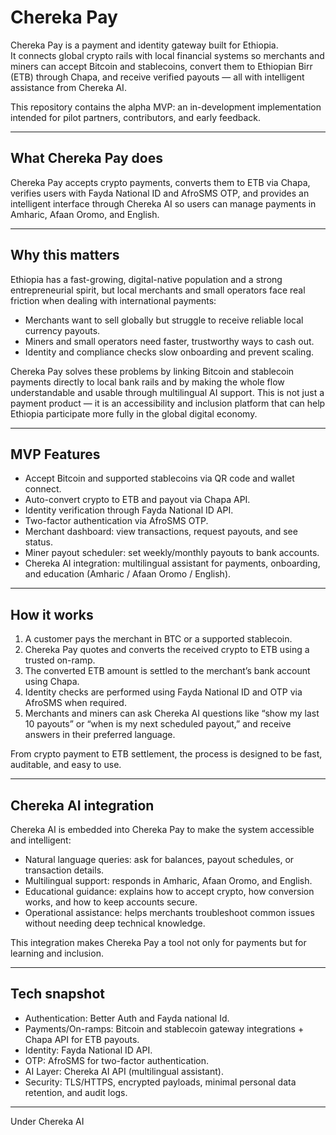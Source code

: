# Chereka Pay 

Chereka Pay is a payment and identity gateway built for Ethiopia.  
It connects global crypto rails with local financial systems so merchants and miners can accept Bitcoin and stablecoins, convert them to Ethiopian Birr (ETB) through Chapa, and receive verified payouts — all with intelligent assistance from Chereka AI.

This repository contains the alpha MVP: an in-development implementation intended for pilot partners, contributors, and early feedback.

---

## What Chereka Pay does 

Chereka Pay accepts crypto payments, converts them to ETB via Chapa, verifies users with Fayda National ID and AfroSMS OTP, and provides an intelligent interface through Chereka AI so users can manage payments in Amharic, Afaan Oromo, and English.

---

## Why this matters

Ethiopia has a fast-growing, digital-native population and a strong entrepreneurial spirit, but local merchants and small operators face real friction when dealing with international payments:

- Merchants want to sell globally but struggle to receive reliable local currency payouts.  
- Miners and small operators need faster, trustworthy ways to cash out.  
- Identity and compliance checks slow onboarding and prevent scaling.

Chereka Pay solves these problems by linking Bitcoin and stablecoin payments directly to local bank rails and by making the whole flow understandable and usable through multilingual AI support. This is not just a payment product — it is an accessibility and inclusion platform that can help Ethiopia participate more fully in the global digital economy.

---

## MVP Features 

- Accept Bitcoin and supported stablecoins via QR code and wallet connect.  
- Auto-convert crypto to ETB and payout via Chapa API.  
- Identity verification through Fayda National ID API.  
- Two-factor authentication via AfroSMS OTP.  
- Merchant dashboard: view transactions, request payouts, and see status.  
- Miner payout scheduler: set weekly/monthly payouts to bank accounts.  
- Chereka AI integration: multilingual assistant for payments, onboarding, and education (Amharic / Afaan Oromo / English).

---

## How it works

1. A customer pays the merchant in BTC or a supported stablecoin.  
2. Chereka Pay quotes and converts the received crypto to ETB using a trusted on-ramp.  
3. The converted ETB amount is settled to the merchant’s bank account using Chapa.  
4. Identity checks are performed using Fayda National ID and OTP via AfroSMS when required.  
5. Merchants and miners can ask Chereka AI questions like “show my last 10 payouts” or “when is my next scheduled payout,” and receive answers in their preferred language.

From crypto payment to ETB settlement, the process is designed to be fast, auditable, and easy to use.

---

## Chereka AI integration

Chereka AI is embedded into Chereka Pay to make the system accessible and intelligent:

- Natural language queries: ask for balances, payout schedules, or transaction details.  
- Multilingual support: responds in Amharic, Afaan Oromo, and English.  
- Educational guidance: explains how to accept crypto, how conversion works, and how to keep accounts secure.  
- Operational assistance: helps merchants troubleshoot common issues without needing deep technical knowledge.

This integration makes Chereka Pay a tool not only for payments but for learning and inclusion.

---

## Tech snapshot

  
- Authentication: Better Auth and Fayda national Id.  
- Payments/On-ramps: Bitcoin and stablecoin gateway integrations + Chapa API for ETB payouts.  
- Identity: Fayda National ID API.  
- OTP: AfroSMS for two-factor authentication.  
- AI Layer: Chereka AI API (multilingual assistant).  
- Security: TLS/HTTPS, encrypted payloads, minimal personal data retention, and audit logs.

---
Under Chereka AI
